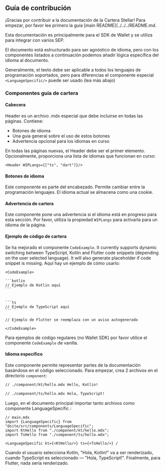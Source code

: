 ## Guía de contribución

¡Gracias por contribuir a la documentación de la Cartera Stellar! Para empezar,
por favor lee primero la guía [main README](../../../README.md.

Esta documentación es principalmente para el SDK de Wallet y se utiliza para integrar
con varios SEP.

El documento está estructurado para ser agnóstico de idioma, pero con los componentes
listados a continuación podemos añadir lógica específica del idioma al documento.

Generalmente, el texto debe ser aplicable a todos los lenguajes de programación soportados,
pero para diferencias el componente especial `<LanguageSpecific/>` puede ser usado (lea
más abajo)

### Componentes guía de cartera

#### Cabecera

Header es un archivo .mdx especial que debe incluirse en todas las páginas. Contiene:

- Botones de idioma
- Una guía general sobre el uso de estos botones
- Advertencia opcional para los idiomas en curso

En todas las páginas nuevas, el Header debe ser el primer elemento. Opcionalmente, proporciona una lista
de idiomas que funcionan en curso:

```mdxjs
<Header WIPLangs={["ts", "dart"]}/>
```

#### Botones de idioma

Este componente es parte del encabezado. Permite cambiar entre la programación
lenguajes. El idioma actual se almacena como una cookie.

#### Advertencia de cartera

Este componente pone una advertencia si el idioma está en progreso para esta sección.
Por favor, utiliza la propiedad `WIPLangs` para activarla para un idioma de la página.

#### Ejemplo de código de cartera

Se ha mejorado el componente `CodeExample`. It currently supports dynamic
switching between TypeScript, Kotlin and Flutter code snippets (depending on the
user selected language). It will also generate placeholder if code snippet is
missing. Aquí hay un ejemplo de cómo usarlo:

````mdxjs
<CodeExample>

```kotlin
// Ejemplo de Kotlin aquí
​```


```ts
// Ejemplo de TypeScript aquí
```

// Ejemplo de Flutter se reemplaza con un aviso autogenerado

</CodeExample>
````

Para ejemplos de código regulares (no Wallet SDK) por favor utilice el componente `CodeExample`
de vanilla.

#### Idioma específico

Este componente permite representar partes de la documentación basándose en el código seleccionado.
Para empezar, crea 2 archivos en el directorio `component`:

```md
// ./component/kt/hello.mdx Hello, Kotlin!
```

```md
// ./component/ts/hello.mdx Hola, TypeScript!
```

Luego, en el documento principal importar tanto archivos como componente LanguageSpecific :

```mdxjs
// main.mdx
import {LanguageSpecific} from "@site/src/components/LanguageSpecific";
import KtHello from "./component/kt/hello.mdx";
import TsHello from "./component/ts/hello.mdx";

<LanguageSpecific kt={<KtHello/>} ts={<TsHello/>} /
```

Cuando el usuario selecciona Kotlin, "Hola, Kotlin!" va a ser renderizado, cuando
TypeScript es seleccionado — "Hola, TypeScript!". Finalmente, para Flutter, nada
sería renderizado.
